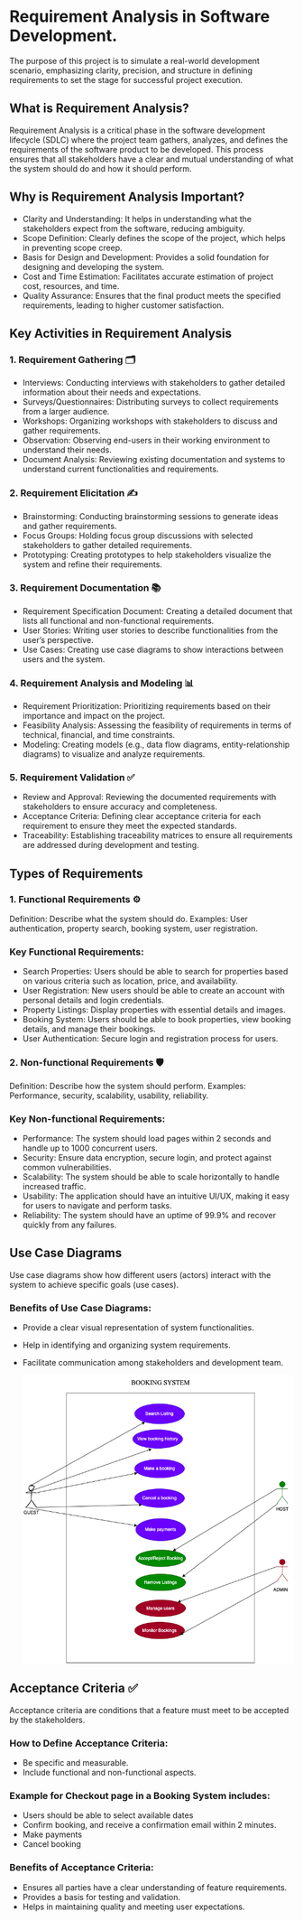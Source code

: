 # Requirement Analysis in Software Development.

The purpose of this project is to simulate a real-world development scenario, emphasizing clarity, precision, and structure in defining requirements to set the stage for successful project execution.

## What is Requirement Analysis?

Requirement Analysis is a critical phase in the software development lifecycle (SDLC) where the project team gathers, analyzes, and defines the requirements of the software product to be developed. This process ensures that all stakeholders have a clear and mutual understanding of what the system should do and how it should perform.

## Why is Requirement Analysis Important?

- Clarity and Understanding: It helps in understanding what the stakeholders expect from the software, reducing ambiguity.
- Scope Definition: Clearly defines the scope of the project, which helps in preventing scope creep.
- Basis for Design and Development: Provides a solid foundation for designing and developing the system.
- Cost and Time Estimation: Facilitates accurate estimation of project cost, resources, and time.
- Quality Assurance: Ensures that the final product meets the specified requirements, leading to higher customer satisfaction.

## Key Activities in Requirement Analysis

### 1. Requirement Gathering 🗂️
   
- Interviews: Conducting interviews with stakeholders to gather detailed information about their needs and expectations.
- Surveys/Questionnaires: Distributing surveys to collect requirements from a larger audience.
- Workshops: Organizing workshops with stakeholders to discuss and gather requirements.
- Observation: Observing end-users in their working environment to understand their needs.
- Document Analysis: Reviewing existing documentation and systems to understand current functionalities and requirements.

### 2. Requirement Elicitation ✍️
   
- Brainstorming: Conducting brainstorming sessions to generate ideas and gather requirements.
- Focus Groups: Holding focus group discussions with selected stakeholders to gather detailed requirements.
- Prototyping: Creating prototypes to help stakeholders visualize the system and refine their requirements.

### 3. Requirement Documentation 📚

- Requirement Specification Document: Creating a detailed document that lists all functional and non-functional requirements.
- User Stories: Writing user stories to describe functionalities from the user’s perspective.
- Use Cases: Creating use case diagrams to show interactions between users and the system.

### 4. Requirement Analysis and Modeling 📊
   
- Requirement Prioritization: Prioritizing requirements based on their importance and impact on the project.
- Feasibility Analysis: Assessing the feasibility of requirements in terms of technical, financial, and time constraints.
- Modeling: Creating models (e.g., data flow diagrams, entity-relationship diagrams) to visualize and analyze requirements.

### 5. Requirement Validation ✅
   
- Review and Approval: Reviewing the documented requirements with stakeholders to ensure accuracy and completeness.
- Acceptance Criteria: Defining clear acceptance criteria for each requirement to ensure they meet the expected standards.
- Traceability: Establishing traceability matrices to ensure all requirements are addressed during development and testing.


## Types of Requirements

### 1. Functional Requirements ⚙️
Definition: Describe what the system should do.
Examples: User authentication, property search, booking system, user registration.

### Key Functional Requirements:

- Search Properties: Users should be able to search for properties based on various criteria such as location, price, and availability.
- User Registration: New users should be able to create an account with personal details and login credentials.
- Property Listings: Display properties with essential details and images.
- Booking System: Users should be able to book properties, view booking details, and manage their bookings.
- User Authentication: Secure login and registration process for users.

### 2. Non-functional Requirements 🛡️
Definition: Describe how the system should perform.
Examples: Performance, security, scalability, usability, reliability.

### Key Non-functional Requirements:

- Performance: The system should load pages within 2 seconds and handle up to 1000 concurrent users.
- Security: Ensure data encryption, secure login, and protect against common vulnerabilities.
- Scalability: The system should be able to scale horizontally to handle increased traffic.
- Usability: The application should have an intuitive UI/UX, making it easy for users to navigate and perform tasks.
- Reliability: The system should have an uptime of 99.9% and recover quickly from any failures.

## Use Case Diagrams

Use case diagrams show how different users (actors) interact with the system to achieve specific goals (use cases).

### Benefits of Use Case Diagrams:

- Provide a clear visual representation of system functionalities.
- Help in identifying and organizing system requirements.
- Facilitate communication among stakeholders and development team.

  ![Use Case Diagram](alx-booking-uc.png)



## Acceptance Criteria ✅

Acceptance criteria are conditions that a feature must meet to be accepted by the stakeholders.

### How to Define Acceptance Criteria:
- Be specific and measurable.
- Include functional and non-functional aspects.

### Example for Checkout page in a Booking System includes: 
- Users should be able to select available dates
- Confirm booking, and receive a confirmation email within 2 minutes.
- Make payments
- Cancel booking

### Benefits of Acceptance Criteria:
- Ensures all parties have a clear understanding of feature requirements.
- Provides a basis for testing and validation.
- Helps in maintaining quality and meeting user expectations.
